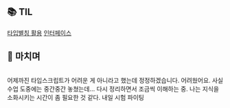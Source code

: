 <h2 id="📚-til">📚 TIL</h2>
<p><a href="https://velog.io/@yoon_ji/TypeScript-%ED%83%80%EC%9E%85%EB%B3%84%EC%B9%AD-%ED%99%9C%EC%9A%A9">타입별칭 활용</a>
<a href="https://velog.io/@yoon_ji/TypeScript-%EC%9D%B8%ED%84%B0%ED%8E%98%EC%9D%B4%EC%8A%A4">인터페이스</a></p>
<h2 id="💬-마치며">💬 마치며</h2>
<p><img alt="" src="https://velog.velcdn.com/images/yoon_ji/post/ea4fa025-b65b-4cbe-aac5-dcb4751e39a4/image.png" /></p>
<p>어제까진 타입스크립트가 어려운 게 아니라고 했는데 정정하겠습니다. 어려웠어요. 사실 수업 도중에는 중간중간 놓쳤는데... 다시 정리하면서 조금씩 이해하는 중. 나는 지식을 소화시키는 시간이 좀 필요한 것 같다.
내일 시험 파이팅</p>